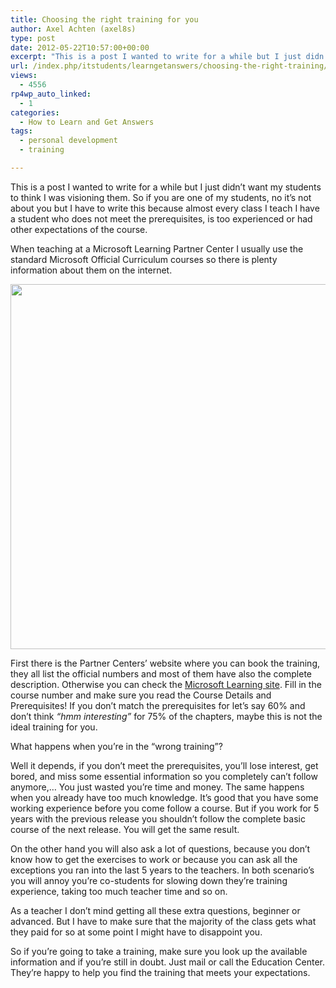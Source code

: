 ```yaml
---
title: Choosing the right training for you
author: Axel Achten (axel8s)
type: post
date: 2012-05-22T10:57:00+00:00
excerpt: "This is a post I wanted to write for a while but I just didn't want my students to think I was visioning them. So if you are one of my students, no it's not about you but I have to write this because almost every class I teach I have a student who does&hellip;"
url: /index.php/itstudents/learngetanswers/choosing-the-right-training/
views:
  - 4556
rp4wp_auto_linked:
  - 1
categories:
  - How to Learn and Get Answers
tags:
  - personal development
  - training

---
```

This is a post I wanted to write for a while but I just didn&#8217;t want my students to think I was visioning them. So if you are one of my students, no it&#8217;s not about you but I have to write this because almost every class I teach I have a student who does not meet the prerequisites, is too experienced or had other expectations of the course.
  
When teaching at a Microsoft Learning Partner Center I usually use the standard Microsoft Official Curriculum courses so there is plenty information about them on the internet. 

<div class="image_block">
  <a href="http://www.flickr.com/photos/elycefeliz/3262326159/"><img alt="" src="/wp-content/uploads/users/axel8s/ChooseTrain1.jpg?mtime=1337691082" width="647" height="584" /></a>
</div>

First there is the Partner Centers&#8217; website where you can book the training, they all list the official numbers and most of them have also the complete description. Otherwise you can check the [Microsoft Learning site][1]. Fill in the course number and make sure you read the Course Details and Prerequisites! If you don&#8217;t match the prerequisites for let&#8217;s say 60% and don&#8217;t think _&#8220;hmm interesting&#8221;_ for 75% of the chapters, maybe this is not the ideal training for you.

What happens when you&#8217;re in the &#8220;wrong training&#8221;?
  
Well it depends, if you don&#8217;t meet the prerequisites, you&#8217;ll lose interest, get bored, and miss some essential information so you completely can&#8217;t follow anymore,&#8230; You just wasted you&#8217;re time and money. The same happens when you already have too much knowledge. It&#8217;s good that you have some working experience before you come follow a course. But if you work for 5 years with the previous release you shouldn&#8217;t follow the complete basic course of the next release. You will get the same result.
  
On the other hand you will also ask a lot of questions, because you don&#8217;t know how to get the exercises to work or because you can ask all the exceptions you ran into the last 5 years to the teachers. In both scenario&#8217;s you will annoy you&#8217;re co-students for slowing down they&#8217;re training experience, taking too much teacher time and so on.
  
As a teacher I don&#8217;t mind getting all these extra questions, beginner or advanced. But I have to make sure that the majority of the class gets what they paid for so at some point I might have to disappoint you.

So if you&#8217;re going to take a training, make sure you look up the available information and if you&#8217;re still in doubt. Just mail or call the Education Center. They&#8217;re happy to help you find the training that meets your expectations.

 [1]: http://www.microsoft.com/learning/en/us/default.aspx